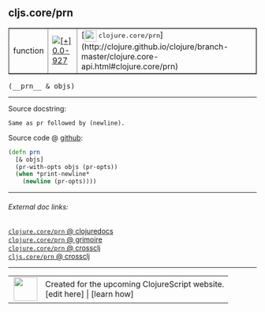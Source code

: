 ## cljs.core/prn



 <table border="1">
<tr>
<td>function</td>
<td><a href="https://github.com/cljsinfo/cljs-api-docs/tree/0.0-927"><img valign="middle" alt="[+] 0.0-927" title="Added in 0.0-927" src="https://img.shields.io/badge/+-0.0--927-lightgrey.svg"></a> </td>
<td>
[<img height="24px" valign="middle" src="http://i.imgur.com/1GjPKvB.png"> <samp>clojure.core/prn</samp>](http://clojure.github.io/clojure/branch-master/clojure.core-api.html#clojure.core/prn)
</td>
</tr>
</table>


 <samp>
(__prn__ & objs)<br>
</samp>

---





Source docstring:

```
Same as pr followed by (newline).
```


Source code @ [github](https://github.com/clojure/clojurescript/blob/r3148/src/cljs/cljs/core.cljs#L8629-L8634):

```clj
(defn prn
  [& objs]
  (pr-with-opts objs (pr-opts))
  (when *print-newline*
    (newline (pr-opts))))
```

<!--
Repo - tag - source tree - lines:

 <pre>
clojurescript @ r3148
└── src
    └── cljs
        └── cljs
            └── <ins>[core.cljs:8629-8634](https://github.com/clojure/clojurescript/blob/r3148/src/cljs/cljs/core.cljs#L8629-L8634)</ins>
</pre>

-->

---



###### External doc links:

[`clojure.core/prn` @ clojuredocs](http://clojuredocs.org/clojure.core/prn)<br>
[`clojure.core/prn` @ grimoire](http://conj.io/store/v1/org.clojure/clojure/1.7.0-beta3/clj/clojure.core/prn/)<br>
[`clojure.core/prn` @ crossclj](http://crossclj.info/fun/clojure.core/prn.html)<br>
[`cljs.core/prn` @ crossclj](http://crossclj.info/fun/cljs.core.cljs/prn.html)<br>

---

 <table>
<tr><td>
<img valign="middle" align="right" width="48px" src="http://i.imgur.com/Hi20huC.png">
</td><td>
Created for the upcoming ClojureScript website.<br>
[edit here] | [learn how]
</td></tr></table>

[edit here]:https://github.com/cljsinfo/cljs-api-docs/blob/master/cljsdoc/cljs.core_prn.cljsdoc
[learn how]:https://github.com/cljsinfo/cljs-api-docs/wiki/cljsdoc-files

<!--

This information was too distracting to show to readers, but I'll leave it
commented here since it is helpful to:

- pretty-print the data used to generate this document
- and show how to retrieve that data



The API data for this symbol:

```clj
{:ns "cljs.core",
 :name "prn",
 :signature ["[& objs]"],
 :history [["+" "0.0-927"]],
 :type "function",
 :full-name-encode "cljs.core_prn",
 :source {:code "(defn prn\n  [& objs]\n  (pr-with-opts objs (pr-opts))\n  (when *print-newline*\n    (newline (pr-opts))))",
          :title "Source code",
          :repo "clojurescript",
          :tag "r3148",
          :filename "src/cljs/cljs/core.cljs",
          :lines [8629 8634]},
 :full-name "cljs.core/prn",
 :clj-symbol "clojure.core/prn",
 :docstring "Same as pr followed by (newline)."}

```

Retrieve the API data for this symbol:

```clj
;; from Clojure REPL
(require '[clojure.edn :as edn])
(-> (slurp "https://raw.githubusercontent.com/cljsinfo/cljs-api-docs/catalog/cljs-api.edn")
    (edn/read-string)
    (get-in [:symbols "cljs.core/prn"]))
```

-->
